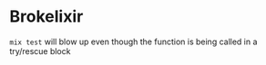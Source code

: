 # Brokelixir

`mix test` will blow up even though the function is being called in a try/rescue block
